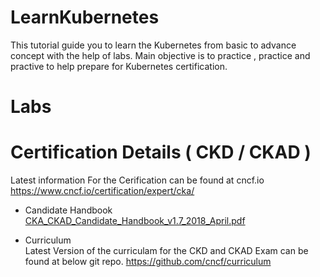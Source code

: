# LearnKubernetes
This tutorial guide you to learn the Kubernetes from basic to advance concept with the help of labs.
Main objective is to practice  , practice and practive to help prepare for Kubernetes certification. 




# Labs





# Certification Details ( CKD / CKAD )
Latest information For the Cerification can be found at cncf.io
https://www.cncf.io/certification/expert/cka/

* Candidate Handbook \
[CKA_CKAD_Candidate_Handbook_v1.7_2018_April.pdf](https://github.com/rahulagarwalcts/LearnKubernetes/blob/master/CKA_CKAD_Candidate_Handbook_v1.7_2018_April.pdf)

* Curriculum \
Latest Version of the curriculam for the CKD and CKAD Exam can be found at below git repo.
https://github.com/cncf/curriculum